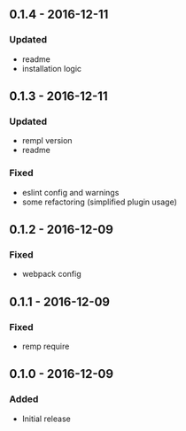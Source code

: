 ## 0.1.4 - 2016-12-11

### Updated

- readme
- installation logic

## 0.1.3 - 2016-12-11

### Updated

- rempl version
- readme

### Fixed

- eslint config and warnings
- some refactoring (simplified plugin usage)

## 0.1.2 - 2016-12-09

### Fixed

- webpack config

## 0.1.1 - 2016-12-09

### Fixed

- remp require

## 0.1.0 - 2016-12-09

### Added

- Initial release
